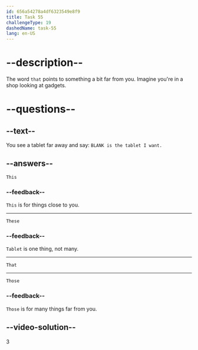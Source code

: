 ```yaml
---
id: 656a54278a4df6323549e8f9
title: Task 55
challengeType: 19
dashedName: task-55
lang: en-US
---
```


# --description--

The word `that` points to something a bit far from you. Imagine you're in a shop looking at gadgets.

# --questions--

## --text--

You see a tablet far away and say: `BLANK is the tablet I want.`

## --answers--

`This`

### --feedback--

`This` is for things close to you.

---

`These`

### --feedback--

`Tablet` is one thing, not many.

---

`That`

---

`Those`

### --feedback--

`Those` is for many things far from you.

## --video-solution--

3
